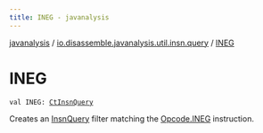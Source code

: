 ```yaml
---
title: INEG - javanalysis
---
```


[javanalysis](../index.html) / [io.disassemble.javanalysis.util.insn.query](index.html) / [INEG](./-i-n-e-g.html)

# INEG

`val INEG: `[`CtInsnQuery`](-ct-insn-query/index.html)

Creates an [InsnQuery](-insn-query/index.html) filter matching the [Opcode.INEG](#) instruction.

